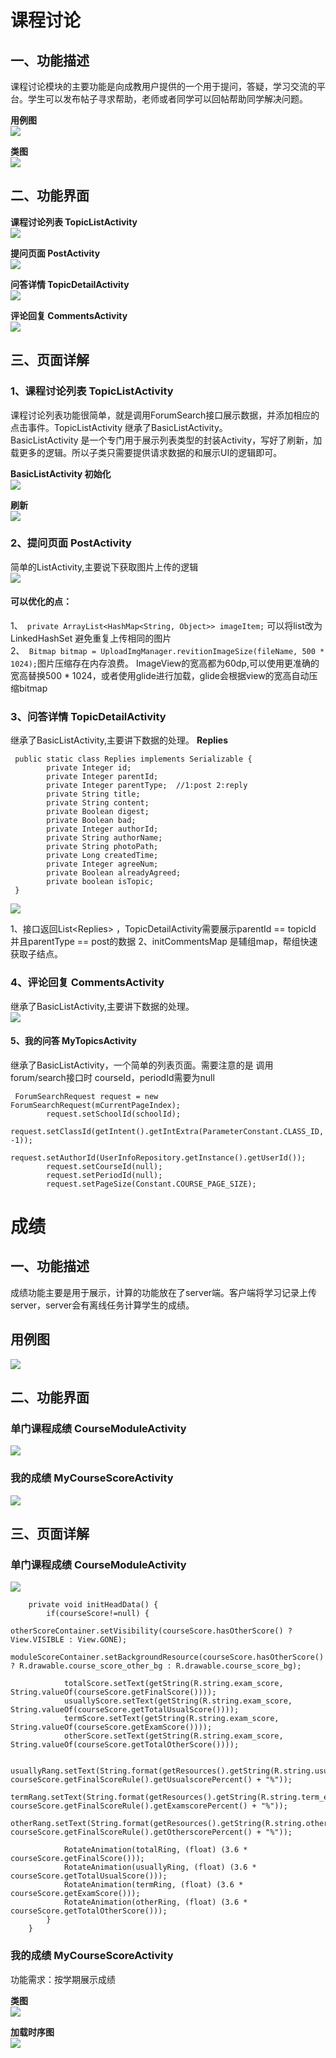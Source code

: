 # 课程讨论

## 一、功能描述
 课程讨论模块的主要功能是向成教用户提供的一个用于提问，答疑，学习交流的平台。学生可以发布帖子寻求帮助，老师或者同学可以回帖帮助同学解决问题。

**用例图**  
![](https://user-gold-cdn.xitu.io/2019/9/10/16d18adbed59c9fe?w=891&h=499&f=png&s=42485)

**类图**  
![](https://user-gold-cdn.xitu.io/2019/9/10/16d18b00936f347b?w=1026&h=534&f=png&s=47655)

## 二、功能界面

**课程讨论列表 TopicListActivity**  
![](https://user-gold-cdn.xitu.io/2019/9/9/16d1491268d06c28?w=367&h=733&f=png&s=141551)

**提问页面 PostActivity**  
![](https://user-gold-cdn.xitu.io/2019/9/9/16d1491cc50a05dc?w=468&h=961&f=png&s=49342)

**问答详情 TopicDetailActivity**  
![](https://user-gold-cdn.xitu.io/2019/9/9/16d149279f7ec4b4?w=465&h=961&f=png&s=116604)

**评论回复 CommentsActivity**  
![](https://user-gold-cdn.xitu.io/2019/9/9/16d1493eef80cda6?w=337&h=694&f=png&s=47217)

## 三、页面详解

### 1、课程讨论列表 TopicListActivity
课程讨论列表功能很简单，就是调用ForumSearch接口展示数据，并添加相应的点击事件。TopicListActivity 继承了BasicListActivity。  
BasicListActivity 是一个专门用于展示列表类型的封装Activity，写好了刷新，加载更多的逻辑。所以子类只需要提供请求数据的和展示UI的逻辑即可。

**BasicListActivity 初始化**  
![](https://user-gold-cdn.xitu.io/2019/9/9/16d14a9466eeb314?w=559&h=522&f=png&s=30229)

**刷新**  
![](https://user-gold-cdn.xitu.io/2019/9/9/16d14aeefc1a2539?w=432&h=528&f=png&s=21511)


### 2、提问页面 PostActivity
简单的ListActivity,主要说下获取图片上传的逻辑  
![](https://user-gold-cdn.xitu.io/2019/9/9/16d15b94090453b2?w=537&h=481&f=png&s=27185)

#### 可以优化的点：
1、``` private ArrayList<HashMap<String, Object>> imageItem;``` 可以将list改为LinkedHashSet 避免重复上传相同的图片  
2、``` Bitmap bitmap = UploadImgManager.revitionImageSize(fileName, 500 * 1024);```图片压缩存在内存浪费。 ImageView的宽高都为60dp,可以使用更准确的宽高替换500 * 1024，或者使用glide进行加载，glide会根据view的宽高自动压缩bitmap

### 3、问答详情 TopicDetailActivity
继承了BasicListActivity,主要讲下数据的处理。
**Replies**
```
 public static class Replies implements Serializable {
        private Integer id;
        private Integer parentId;
        private Integer parentType;  //1:post 2:reply
        private String title;
        private String content;
        private Boolean digest;
        private Boolean bad;
        private Integer authorId;
        private String authorName;
        private String photoPath;
        private Long createdTime;
        private Integer agreeNum;
        private Boolean alreadyAgreed;
        private boolean isTopic;
 }
```
  
 ![](https://user-gold-cdn.xitu.io/2019/9/9/16d16329cf6ac6fc?w=1120&h=647&f=png&s=64491)

1、接口返回List\<Replies\> ，TopicDetailActivity需要展示parentId == topicId 并且parentType == post的数据
2、initCommentsMap 是辅组map，帮组快速获取子结点。

### 4、评论回复 CommentsActivity 
继承了BasicListActivity,主要讲下数据的处理。  
![](https://user-gold-cdn.xitu.io/2019/9/9/16d165b2b4041989?w=950&h=566&f=png&s=47160)

#### 5、我的问答 MyTopicsActivity
继承了BasicListActivity，一个简单的列表页面。需要注意的是 调用forum/search接口时 courseId，periodId需要为null
```
 ForumSearchRequest request = new ForumSearchRequest(mCurrentPageIndex);
        request.setSchoolId(schoolId);
        request.setClassId(getIntent().getIntExtra(ParameterConstant.CLASS_ID, -1));
        request.setAuthorId(UserInfoRepository.getInstance().getUserId());
        request.setCourseId(null);
        request.setPeriodId(null);
        request.setPageSize(Constant.COURSE_PAGE_SIZE);
```

# 成绩

## 一、功能描述
成绩功能主要是用于展示，计算的功能放在了server端。客户端将学习记录上传server，server会有离线任务计算学生的成绩。

## 用例图  
![](https://user-gold-cdn.xitu.io/2019/9/10/16d18deeb063d846?w=520&h=291&f=png&s=20889)


## 二、功能界面
### 单门课程成绩 CourseModuleActivity  
![](https://user-gold-cdn.xitu.io/2019/9/10/16d18f4dabafd842?w=270&h=562&f=png&s=120298)

### 我的成绩 MyCourseScoreActivity  
![](https://user-gold-cdn.xitu.io/2019/9/10/16d18faa3befaae6?w=315&h=642&f=png&s=114953)

## 三、页面详解 

### 单门课程成绩 CourseModuleActivity  
![](https://user-gold-cdn.xitu.io/2019/9/10/16d18f5afe453315?w=464&h=511&f=png&s=25296)

```
    private void initHeadData() {
        if(courseScore!=null) {
            otherScoreContainer.setVisibility(courseScore.hasOtherScore() ? View.VISIBLE : View.GONE);
            moduleScoreContainer.setBackgroundResource(courseScore.hasOtherScore() ? R.drawable.course_score_other_bg : R.drawable.course_score_bg);

            totalScore.setText(getString(R.string.exam_score, String.valueOf(courseScore.getFinalScore())));
            usuallyScore.setText(getString(R.string.exam_score, String.valueOf(courseScore.getTotalUsualScore())));
            termScore.setText(getString(R.string.exam_score, String.valueOf(courseScore.getExamScore())));
            otherScore.setText(getString(R.string.exam_score, String.valueOf(courseScore.getTotalOtherScore())));

            usuallyRang.setText(String.format(getResources().getString(R.string.usually_score), courseScore.getFinalScoreRule().getUsualscorePercent() + "%"));
            termRang.setText(String.format(getResources().getString(R.string.term_end_score), courseScore.getFinalScoreRule().getExamscorePercent() + "%"));
            otherRang.setText(String.format(getResources().getString(R.string.other_score), courseScore.getFinalScoreRule().getOtherscorePercent() + "%"));

            RotateAnimation(totalRing, (float) (3.6 * courseScore.getFinalScore()));
            RotateAnimation(usuallyRing, (float) (3.6 * courseScore.getTotalUsualScore()));
            RotateAnimation(termRing, (float) (3.6 * courseScore.getExamScore()));
            RotateAnimation(otherRing, (float) (3.6 * courseScore.getTotalOtherScore()));
        }
    }
```

### 我的成绩  MyCourseScoreActivity
功能需求：按学期展示成绩

**类图**  
![](https://user-gold-cdn.xitu.io/2019/9/10/16d1909050cda1d2?w=855&h=442&f=png&s=29620)

**加载时序图**  
![](https://user-gold-cdn.xitu.io/2019/9/10/16d191e204e00f33?w=848&h=578&f=png&s=46111)

